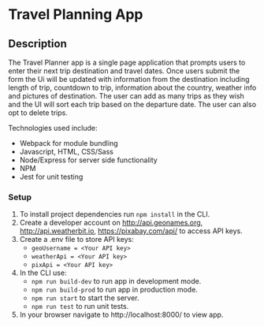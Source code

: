 # Travel Planning App

## Description
The Travel Planner app is a single page application that prompts users to enter their next trip destination and travel dates.  Once users submit the form the Ui will be updated with information from the destination including length of trip, countdown to trip, information about the country, weather info and pictures of destination.  The user can add as many trips as they wish and the UI will sort each trip based on the departure date.  The user can also opt to delete trips.

Technologies used include:
* Webpack for module bundling
* Javascript, HTML, CSS/Sass
* Node/Express for server side functionality
* NPM
* Jest for unit testing

### Setup
1. To install project dependencies run `npm install` in the CLI.
2. Create a developer account on http://api.geonames.org, http://api.weatherbit.io, https://pixabay.com/api/ to access API keys.
3. Create a .env file to store API keys:
    * `geoUsername = <Your API key>`
    * `weatherApi = <Your API key>`
    * `pixApi = <Your API key>`
4. In the CLI use:
    * `npm run build-dev` to run app in development mode.
    * `npm run build-prod` to run app in production mode.
    * `npm run start` to start the server.
    * `npm run test` to run unit tests.
5. In your browser navigate to http://localhost:8000/ to view app.
